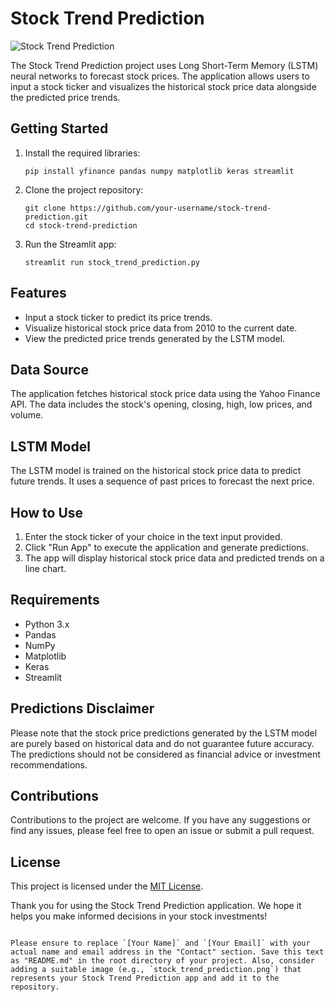 
# Stock Trend Prediction

![Stock Trend Prediction](stock_trend_prediction.png)

The Stock Trend Prediction project uses Long Short-Term Memory (LSTM) neural networks to forecast stock prices. The application allows users to input a stock ticker and visualizes the historical stock price data alongside the predicted price trends.

## Getting Started

1. Install the required libraries:

   ```
   pip install yfinance pandas numpy matplotlib keras streamlit
   ```

2. Clone the project repository:

   ```
   git clone https://github.com/your-username/stock-trend-prediction.git
   cd stock-trend-prediction
   ```

3. Run the Streamlit app:

   ```
   streamlit run stock_trend_prediction.py
   ```

## Features

- Input a stock ticker to predict its price trends.
- Visualize historical stock price data from 2010 to the current date.
- View the predicted price trends generated by the LSTM model.

## Data Source

The application fetches historical stock price data using the Yahoo Finance API. The data includes the stock's opening, closing, high, low prices, and volume.

## LSTM Model

The LSTM model is trained on the historical stock price data to predict future trends. It uses a sequence of past prices to forecast the next price.

## How to Use

1. Enter the stock ticker of your choice in the text input provided.
2. Click "Run App" to execute the application and generate predictions.
3. The app will display historical stock price data and predicted trends on a line chart.

## Requirements

- Python 3.x
- Pandas
- NumPy
- Matplotlib
- Keras
- Streamlit

## Predictions Disclaimer

Please note that the stock price predictions generated by the LSTM model are purely based on historical data and do not guarantee future accuracy. The predictions should not be considered as financial advice or investment recommendations.

## Contributions

Contributions to the project are welcome. If you have any suggestions or find any issues, please feel free to open an issue or submit a pull request.

## License

This project is licensed under the [MIT License](LICENSE.md).



Thank you for using the Stock Trend Prediction application. We hope it helps you make informed decisions in your stock investments!
```

Please ensure to replace `[Your Name]` and `[Your Email]` with your actual name and email address in the "Contact" section. Save this text as "README.md" in the root directory of your project. Also, consider adding a suitable image (e.g., `stock_trend_prediction.png`) that represents your Stock Trend Prediction app and add it to the repository.
